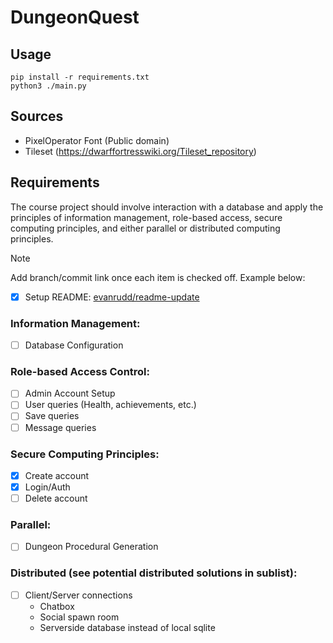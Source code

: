 # DungeonQuest
## Usage
```
pip install -r requirements.txt
python3 ./main.py
```

## Sources
- PixelOperator Font (Public domain)
- Tileset (https://dwarffortresswiki.org/Tileset_repository)

## Requirements
The course project should involve interaction with a database and apply the principles of information management, role-based access, secure computing principles, and either parallel or distributed
computing principles.

> [!NOTE]
> Add branch/commit link once each item is checked off. Example below:
> - [X] Setup README: [evanrudd/readme-update](https://github.com/DRH22A/DungeonQuest/tree/evanrudd/readme-update)

### Information Management:
- [ ] Database Configuration

### Role-based Access Control:
- [ ] Admin Account Setup
- [ ] User queries (Health, achievements, etc.)
- [ ] Save queries
- [ ] Message queries

### Secure Computing Principles:
- [X] Create account
- [X] Login/Auth
- [ ] Delete account

### Parallel: 
- [ ] Dungeon Procedural Generation

### Distributed (see potential distributed solutions in sublist):
- [ ] Client/Server connections
   - Chatbox
   - Social spawn room
   - Serverside database instead of local sqlite
